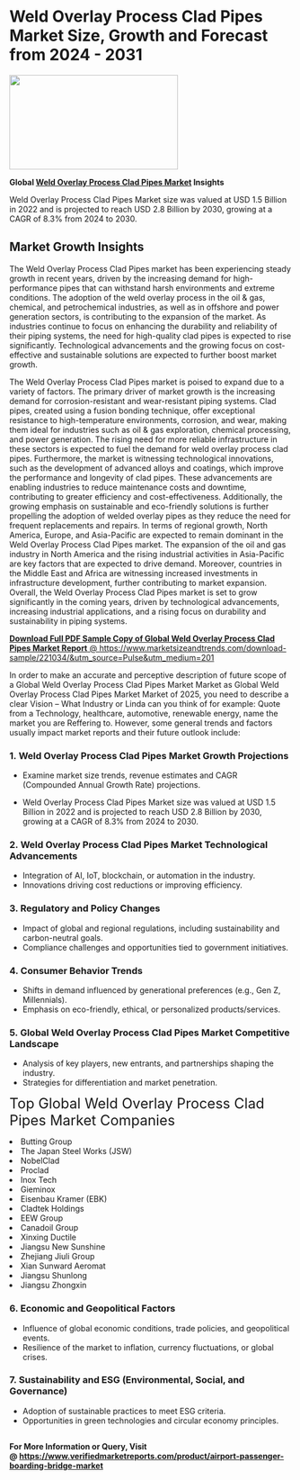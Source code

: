 <H1>Weld Overlay Process Clad Pipes Market Size, Growth and Forecast from 2024 - 2031</H1><img class="aligncenter size-medium wp-image-584254" src="https://thirdeyenews.in/wp-content/uploads/2024/09/Global-Market-Research-300x168.jpeg" alt="" width="300" height="168" /><p><strong>Global&nbsp;<a href="https://www.marketsizeandtrends.com/download-sample/221034/&amp;utm_source=Pulse&amp;utm_medium=201">Weld Overlay Process Clad Pipes Market</a> Insights</strong></p><p>Weld Overlay Process Clad Pipes Market size was valued at USD 1.5 Billion in 2022 and is projected to reach USD 2.8 Billion by 2030, growing at a CAGR of 8.3% from 2024 to 2030.</p><p><h2>Market Growth Insights</h2> The Weld Overlay Process Clad Pipes market has been experiencing steady growth in recent years, driven by the increasing demand for high-performance pipes that can withstand harsh environments and extreme conditions. The adoption of the weld overlay process in the oil & gas, chemical, and petrochemical industries, as well as in offshore and power generation sectors, is contributing to the expansion of the market. As industries continue to focus on enhancing the durability and reliability of their piping systems, the need for high-quality clad pipes is expected to rise significantly. Technological advancements and the growing focus on cost-effective and sustainable solutions are expected to further boost market growth. <a href="#"></a> <p>The Weld Overlay Process Clad Pipes market is poised to expand due to a variety of factors. The primary driver of market growth is the increasing demand for corrosion-resistant and wear-resistant piping systems. Clad pipes, created using a fusion bonding technique, offer exceptional resistance to high-temperature environments, corrosion, and wear, making them ideal for industries such as oil & gas exploration, chemical processing, and power generation. The rising need for more reliable infrastructure in these sectors is expected to fuel the demand for weld overlay process clad pipes. Furthermore, the market is witnessing technological innovations, such as the development of advanced alloys and coatings, which improve the performance and longevity of clad pipes. These advancements are enabling industries to reduce maintenance costs and downtime, contributing to greater efficiency and cost-effectiveness. Additionally, the growing emphasis on sustainable and eco-friendly solutions is further propelling the adoption of welded overlay pipes as they reduce the need for frequent replacements and repairs. In terms of regional growth, North America, Europe, and Asia-Pacific are expected to remain dominant in the Weld Overlay Process Clad Pipes market. The expansion of the oil and gas industry in North America and the rising industrial activities in Asia-Pacific are key factors that are expected to drive demand. Moreover, countries in the Middle East and Africa are witnessing increased investments in infrastructure development, further contributing to market expansion. Overall, the Weld Overlay Process Clad Pipes market is set to grow significantly in the coming years, driven by technological advancements, increasing industrial applications, and a rising focus on durability and sustainability in piping systems. <a href="#"></p><p><span class=""><strong>Download Full PDF Sample Copy of Global Weld Overlay Process Clad Pipes Market Report</strong> @ <a href="https://www.marketsizeandtrends.com/download-sample/221034/&amp;utm_source=Pulse&amp;utm_medium=201" target="_blank">https://www.marketsizeandtrends.com/download-sample/221034/&amp;utm_source=Pulse&amp;utm_medium=201</a></span></p><p>In order to make an accurate and perceptive description of future scope of a Global&nbsp;Weld Overlay Process Clad Pipes Market Market as Global&nbsp;Weld Overlay Process Clad Pipes Market Market of 2025, you need to describe a clear Vision &ndash; What Industry or Linda can you think of for example: Quote from a Technology, healthcare, automotive, renewable energy, name the market you are Reffering to. However, some general trends and factors usually impact market reports and their future outlook include:</p><h3>1.&nbsp;<strong>Weld Overlay Process Clad Pipes Market Growth Projections</strong></h3><ul><li>Examine market size trends, revenue estimates and CAGR (Compounded Annual Growth Rate) projections.</li><li><p>Weld Overlay Process Clad Pipes Market size was valued at USD 1.5 Billion in 2022 and is projected to reach USD 2.8 Billion by 2030, growing at a CAGR of 8.3% from 2024 to 2030.</p></li></ul><h3>2.&nbsp;<strong>Weld Overlay Process Clad Pipes Market Technological Advancements</strong></h3><ul><li>Integration of AI, IoT, blockchain, or automation in the industry.</li><li>Innovations driving cost reductions or improving efficiency.</li></ul><h3>3.&nbsp;<strong>Regulatory and Policy Changes</strong></h3><ul><li>Impact of global and regional regulations, including sustainability and carbon-neutral goals.</li><li>Compliance challenges and opportunities tied to government initiatives.</li></ul><h3>4.&nbsp;<strong>Consumer Behavior Trends</strong></h3><ul><li>Shifts in demand influenced by generational preferences (e.g., Gen Z, Millennials).</li><li>Emphasis on eco-friendly, ethical, or personalized products/services.</li></ul><h3>5.&nbsp;<strong>Global Weld Overlay Process Clad Pipes Market Competitive Landscape</strong></h3><ul><li>Analysis of key players, new entrants, and partnerships shaping the industry.</li><li>Strategies for differentiation and market penetration.</li></ul><p data-pm-slice="1 1 []"><span style="color: inherit; font-family: inherit; font-size: 25px;">Top Global Weld Overlay Process Clad Pipes Market Companies</span></p><div class="" data-test-id=""><p><li>Butting Group</li><li> The Japan Steel Works (JSW)</li><li> NobelClad</li><li> Proclad</li><li> Inox Tech</li><li> Gieminox</li><li> Eisenbau Kramer (EBK)</li><li> Cladtek Holdings</li><li> EEW Group</li><li> Canadoil Group</li><li> Xinxing Ductile</li><li> Jiangsu New Sunshine</li><li> Zhejiang Jiuli Group</li><li> Xian Sunward Aeromat</li><li> Jiangsu Shunlong</li><li> Jiangsu Zhongxin</li></p></div><h3>6.&nbsp;<strong>Economic and Geopolitical Factors</strong></h3><ul><li>Influence of global economic conditions, trade policies, and geopolitical events.</li><li>Resilience of the market to inflation, currency fluctuations, or global crises.</li></ul><h3>7.&nbsp;<strong>Sustainability and ESG (Environmental, Social, and Governance)</strong></h3><ul><li>Adoption of sustainable practices to meet ESG criteria.</li><li>Opportunities in green technologies and circular economy principles.</li></ul><h2><strong style="font-size: 14px;">For More Information or Query, Visit @&nbsp;</strong><a style="background-color: #ffffff; font-size: 14px;" href="https://www.marketsizeandtrends.com/report/weld-overlay-process-clad-pipes-market/" target="_blank">https://www.verifiedmarketreports.com/product/airport-passenger-boarding-bridge-market</a></h2>
